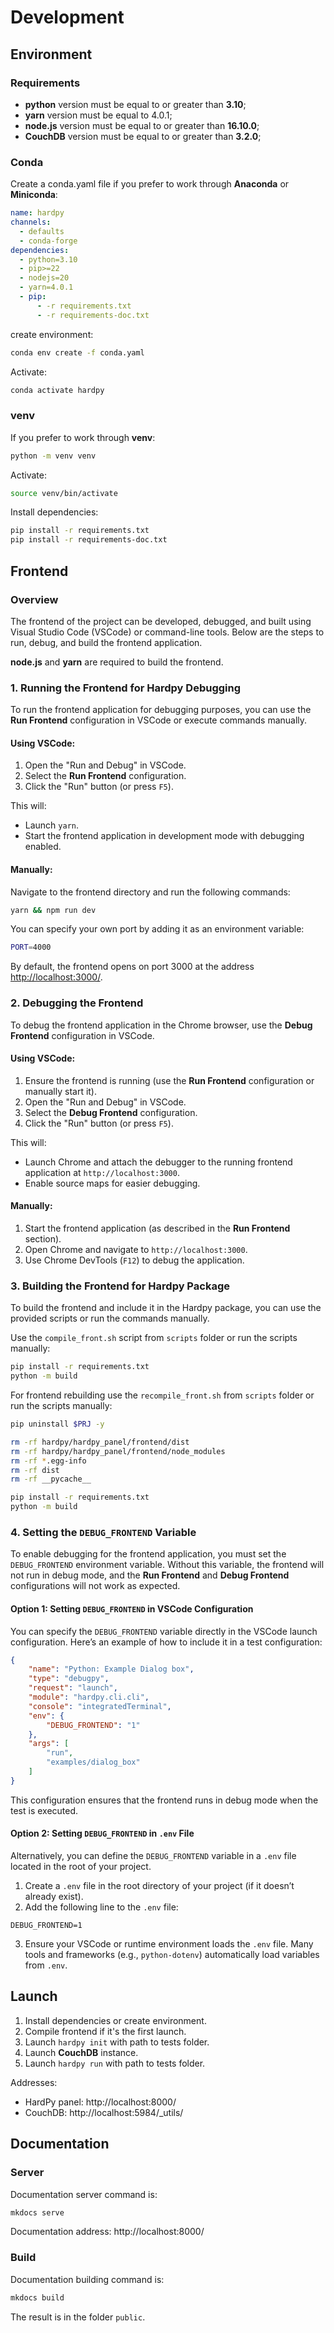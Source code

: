 # Development

## Environment

### Requirements

* **python** version must be equal to or greater than  **3.10**;
* **yarn** version must be equal to 4.0.1;
* **node.js** version must be equal to or greater than **16.10.0**;
* **CouchDB** version must be equal to or greater than **3.2.0**;

### Conda

Create a conda.yaml file if you prefer to work through **Anaconda** or **Miniconda**:

```yaml
name: hardpy
channels:
  - defaults
  - conda-forge
dependencies:
  - python=3.10
  - pip>=22
  - nodejs=20
  - yarn=4.0.1
  - pip:
      - -r requirements.txt
      - -r requirements-doc.txt
```

create environment:

```bash
conda env create -f conda.yaml
```

Activate:

```bash
conda activate hardpy
```

### venv

If you prefer to work through **venv**:

```bash
python -m venv venv
```

Activate:

```bash
source venv/bin/activate
```

Install dependencies:

```bash
pip install -r requirements.txt
pip install -r requirements-doc.txt
```

## Frontend

### Overview
The frontend of the project can be developed, debugged, and built using Visual Studio Code (VSCode) or command-line tools.
Below are the steps to run, debug, and build the frontend application.

**node.js** and **yarn** are required to build the frontend.

### 1. Running the Frontend for Hardpy Debugging
To run the frontend application for debugging purposes, you can use the **Run Frontend** configuration in VSCode or execute commands manually.

#### Using VSCode:
1. Open the "Run and Debug" in VSCode.
2. Select the **Run Frontend** configuration.
3. Click the "Run" button (or press `F5`).

This will:
- Launch `yarn`.
- Start the frontend application in development mode with debugging enabled.

#### Manually:
Navigate to the frontend directory and run the following commands:
```bash
yarn && npm run dev
```

You can specify your own port by adding it as an environment variable:
```bash
PORT=4000
```
By default, the frontend opens on port 3000 at the address [http://localhost:3000/](http://localhost:3000/).

### 2. Debugging the Frontend
To debug the frontend application in the Chrome browser, use the **Debug Frontend** configuration in VSCode.

#### Using VSCode:
1. Ensure the frontend is running (use the **Run Frontend** configuration or manually start it).
2. Open the "Run and Debug" in VSCode.
3. Select the **Debug Frontend** configuration.
4. Click the "Run" button (or press `F5`).

This will:
- Launch Chrome and attach the debugger to the running frontend application at `http://localhost:3000`.
- Enable source maps for easier debugging.

#### Manually:
1. Start the frontend application (as described in the **Run Frontend** section).
2. Open Chrome and navigate to `http://localhost:3000`.
3. Use Chrome DevTools (`F12`) to debug the application.


### 3. Building the Frontend for Hardpy Package
To build the frontend and include it in the Hardpy package, you can use the provided scripts or run the commands manually.

Use the `compile_front.sh` script from `scripts` folder
or run the scripts manually:

```bash
pip install -r requirements.txt
python -m build
```

For frontend rebuilding use the `recompile_front.sh` from `scripts` folder
or run the scripts manually:

```bash
pip uninstall $PRJ -y

rm -rf hardpy/hardpy_panel/frontend/dist
rm -rf hardpy/hardpy_panel/frontend/node_modules
rm -rf *.egg-info
rm -rf dist
rm -rf __pycache__

pip install -r requirements.txt
python -m build
```

### 4. Setting the `DEBUG_FRONTEND` Variable
To enable debugging for the frontend application, you must set the `DEBUG_FRONTEND` environment variable. 
Without this variable, the frontend will not run in debug mode, and the **Run Frontend** and **Debug Frontend** configurations will not work as expected.

#### Option 1: Setting `DEBUG_FRONTEND` in VSCode Configuration
You can specify the `DEBUG_FRONTEND` variable directly in the VSCode launch configuration. 
Here’s an example of how to include it in a test configuration:

```json
{
    "name": "Python: Example Dialog box",
    "type": "debugpy",
    "request": "launch",
    "module": "hardpy.cli.cli",
    "console": "integratedTerminal",
    "env": {
        "DEBUG_FRONTEND": "1"
    },
    "args": [
        "run",
        "examples/dialog_box"
    ]
}
```

This configuration ensures that the frontend runs in debug mode when the test is executed.

#### Option 2: Setting `DEBUG_FRONTEND` in `.env` File
Alternatively, you can define the `DEBUG_FRONTEND` variable in a `.env` file located in the root of your project. 

1. Create a `.env` file in the root directory of your project (if it doesn’t already exist).
2. Add the following line to the `.env` file:

```env
DEBUG_FRONTEND=1
```

3. Ensure your VSCode or runtime environment loads the `.env` file. Many tools and frameworks (e.g., `python-dotenv`) automatically load variables from `.env`.

## Launch

1. Install dependencies or create environment.
2. Compile frontend if it's the first launch.
3. Launch `hardpy init` with path to tests folder.
4. Launch **CouchDB** instance.
5. Launch `hardpy run` with path to tests folder.

Addresses:

- HardPy panel: http://localhost:8000/
- CouchDB: http://localhost:5984/_utils/

## Documentation

### Server

Documentation server command is:

```bash
mkdocs serve
```

Documentation address: http://localhost:8000/

### Build

Documentation building command is:

```bash
mkdocs build
```

The result is in the folder `public`.
